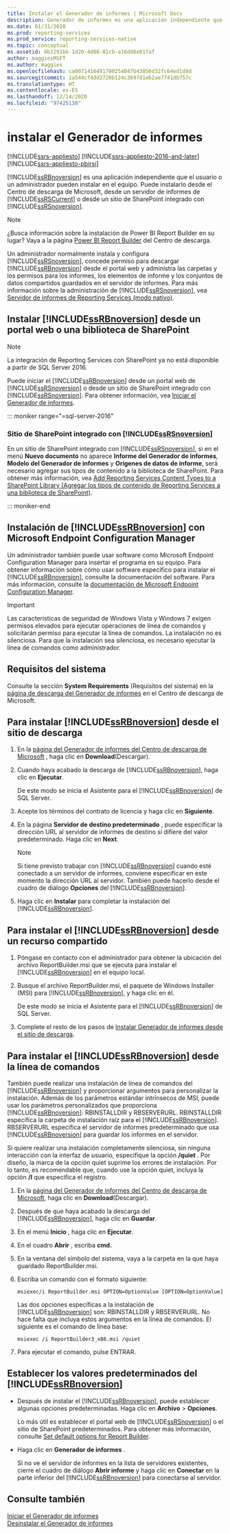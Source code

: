 ```yaml
---
title: Instalar el Generador de informes | Microsoft Docs
description: Generador de informes es una aplicación independiente que el usuario o un administrador pueden instalar en el equipo.
ms.date: 01/31/2020
ms.prod: reporting-services
ms.prod_service: reporting-services-native
ms.topic: conceptual
ms.assetid: 6b2291bb-1d20-4d08-81cb-a16dd8e01faf
author: maggiesMSFT
ms.author: maggies
ms.openlocfilehash: ca0071416491700254047b43056d32fc64ed1d9d
ms.sourcegitcommit: 1a544cf4dd2720b124c3697d1e62ae7741db757c
ms.translationtype: HT
ms.contentlocale: es-ES
ms.lasthandoff: 12/14/2020
ms.locfileid: "97425138"
---
```

# <a name="install-report-builder"></a>instalar el Generador de informes

[!INCLUDE[ssrs-appliesto](../../includes/ssrs-appliesto.md)] [!INCLUDE[ssrs-appliesto-2016-and-later](../../includes/ssrs-appliesto-2016-and-later.md)] [!INCLUDE[ssrs-appliesto-pbirsi](../../includes/ssrs-appliesto-pbirs.md)]

[!INCLUDE[ssRBnoversion](../../includes/ssrbnoversion.md)] es una aplicación independiente que el usuario o un administrador pueden instalar en el equipo. Puede instalarlo desde el Centro de descarga de Microsoft, desde un servidor de informes de [!INCLUDE[ssRSCurrent](../../includes/ssrscurrent-md.md)] o desde un sitio de SharePoint integrado con [!INCLUDE[ssRSnoversion](../../includes/ssrsnoversion-md.md)].  

> [!NOTE]
> ¿Busca información sobre la instalación de Power BI Report Builder en su lugar? Vaya a la página [Power BI Report Builder](https://www.microsoft.com/download/details.aspx?id=58158) del Centro de descarga. 

 Un administrador normalmente instala y configura [!INCLUDE[ssRSnoversion](../../includes/ssrsnoversion-md.md)], concede permiso para descargar [!INCLUDE[ssRBnoversion](../../includes/ssrbnoversion.md)] desde el portal web y administra las carpetas y los permisos para los informes, los elementos de informe y los conjuntos de datos compartidos guardados en el servidor de informes. Para más información sobre la administración de [!INCLUDE[ssRSnoversion](../../includes/ssrsnoversion-md.md)], vea [Servidor de informes de Reporting Services &#40;modo nativo&#41;](../../reporting-services/report-server/reporting-services-report-server-native-mode.md).  
  
## <a name="install-ssrbnoversion-from--a--web-portal-or-sharepoint-library"></a>Instalar [!INCLUDE[ssRBnoversion](../../includes/ssrbnoversion.md)] desde un portal web o una biblioteca de SharePoint 

> [!NOTE]
> La integración de Reporting Services con SharePoint ya no está disponible a partir de SQL Server 2016.
  
 Puede iniciar el [!INCLUDE[ssRBnoversion](../../includes/ssrbnoversion.md)] desde un portal web de [!INCLUDE[ssRSnoversion](../../includes/ssrsnoversion-md.md)] o desde un sitio de SharePoint integrado con [!INCLUDE[ssRSnoversion](../../includes/ssrsnoversion-md.md)]. Para obtener información, vea [Iniciar el Generador de informes](../../reporting-services/report-builder/start-report-builder.md).  

::: moniker range="=sql-server-2016"
  
### <a name="sharepoint-site-integrated-with-ssrsnoversion"></a>Sitio de SharePoint integrado con [!INCLUDE[ssRSnoversion](../../includes/ssrsnoversion-md.md)]
  
 En un sitio de SharePoint integrado con [!INCLUDE[ssRSnoversion](../../includes/ssrsnoversion-md.md)], si en el menú **Nuevo documento** no aparece **Informe del Generador de informes**, **Modelo del Generador de informes** y **Orígenes de datos de informe**, será necesario agregar sus tipos de contenido a la biblioteca de SharePoint. Para obtener más información, vea [Add Reporting Services Content Types to a SharePoint Library (Agregar los tipos de contenido de Reporting Services a una biblioteca de SharePoint)](../../reporting-services/report-server-sharepoint/add-reporting-services-content-types-to-a-sharepoint-library.md).  

::: moniker-end
 
## <a name="install-ssrbnoversion-with-microsoft-endpoint-configuration-manager"></a>Instalación de [!INCLUDE[ssRBnoversion](../../includes/ssrbnoversion.md)] con Microsoft Endpoint Configuration Manager 
  
 Un administrador también puede usar software como Microsoft Endpoint Configuration Manager para insertar el programa en su equipo. Para obtener información sobre cómo usar software específico para instalar el [!INCLUDE[ssRBnoversion](../../includes/ssrbnoversion.md)], consulte la documentación del software. Para más información, consulte la [documentación de Microsoft Endpoint Configuration Manager](/configmgr/).  
  
> [!IMPORTANT]  
>  Las características de seguridad de Windows Vista y Windows 7 exigen permisos elevados para ejecutar operaciones de línea de comandos y solicitarán permiso para ejecutar la línea de comandos. La instalación no es silenciosa. Para que la instalación sea silenciosa, es necesario ejecutar la línea de comandos como administrador.  
  
## <a name="system-requirements"></a>Requisitos del sistema
  
 Consulte la sección **System Requirements** (Requisitos del sistema) en la [página de descarga del Generador de informes](https://go.microsoft.com/fwlink/?LinkID=734968) en el Centro de descarga de Microsoft.
  
##  <a name="to-install-ssrbnoversion-from-the-download-site"></a><a name="download"></a> Para instalar [!INCLUDE[ssRBnoversion](../../includes/ssrbnoversion.md)] desde el sitio de descarga  
  
1.  En la [página del Generador de informes del Centro de descarga de Microsoft](https://go.microsoft.com/fwlink/?LinkID=734968) , haga clic en **Download**(Descargar).  
  
2.  Cuando haya acabado la descarga de [!INCLUDE[ssRBnoversion](../../includes/ssrbnoversion.md)], haga clic en **Ejecutar**.  
  
     De este modo se inicia el Asistente para el [!INCLUDE[ssRBnoversion](../../includes/ssrbnoversion.md)] de SQL Server.  
  
3.  Acepte los términos del contrato de licencia y haga clic en **Siguiente**.  
  
4.  En la página **Servidor de destino predeterminado** , puede especificar la dirección URL al servidor de informes de destino si difiere del valor predeterminado. Haga clic en **Next**.  
  
    > [!NOTE]  
    >  Si tiene previsto trabajar con [!INCLUDE[ssRBnoversion](../../includes/ssrbnoversion.md)] cuando esté conectado a un servidor de informes, conviene especificar en este momento la dirección URL al servidor. También puede hacerlo desde el cuadro de diálogo **Opciones** del [!INCLUDE[ssRBnoversion](../../includes/ssrbnoversion.md)].  
  
5.  Haga clic en **Instalar** para completar la instalación del [!INCLUDE[ssRBnoversion](../../includes/ssrbnoversion.md)].  
  
## <a name="to-install-ssrbnoversion-from-a-share"></a>Para instalar el [!INCLUDE[ssRBnoversion](../../includes/ssrbnoversion.md)] desde un recurso compartido  
  
1.  Póngase en contacto con el administrador para obtener la ubicación del archivo ReportBuilder.msi que se ejecuta para instalar el [!INCLUDE[ssRBnoversion](../../includes/ssrbnoversion.md)] en el equipo local.  
  
2.  Busque el archivo ReportBuilder.msi, el paquete de Windows Installer (MSI) para [!INCLUDE[ssRBnoversion](../../includes/ssrbnoversion.md)], y haga clic en él.  
  
     De este modo se inicia el Asistente para el [!INCLUDE[ssRBnoversion](../../includes/ssrbnoversion.md)] de SQL Server.  
  
3.  Complete el resto de los pasos de [Instalar Generador de informes desde el sitio de descarga](#download).  
  
## <a name="to-install-ssrbnoversion-from-the-command-line"></a>Para instalar el [!INCLUDE[ssRBnoversion](../../includes/ssrbnoversion.md)] desde la línea de comandos 

 También puede realizar una instalación de línea de comandos del [!INCLUDE[ssRBnoversion](../../includes/ssrbnoversion.md)] y proporcionar argumentos para personalizar la instalación. Además de los parámetros estándar intrínsecos de MSI, puede usar los parámetros personalizados que proporciona [!INCLUDE[ssRBnoversion](../../includes/ssrbnoversion.md)]: RBINSTALLDIR y RBSERVERURL. RBINSTALLDIR especifica la carpeta de instalación raíz para el [!INCLUDE[ssRBnoversion](../../includes/ssrbnoversion.md)]. RBSERVERURL especifica el servidor de informes predeterminado que usa [!INCLUDE[ssRBnoversion](../../includes/ssrbnoversion.md)] para guardar los informes en el servidor.  
  
 Si quiere realizar una instalación completamente silenciosa, sin ninguna interacción con la interfaz de usuario, especifique la opción **/quiet** . Por diseño, la marca de la opción quiet suprime los errores de instalación. Por lo tanto, es recomendable que, cuando use la opción quiet, incluya la opción **/l** que especifica el registro.   
  
1.  En la [página del Generador de informes del Centro de descarga de Microsoft](https://go.microsoft.com/fwlink/?LinkID=734968), haga clic en **Download**(Descargar).  
  
2.  Después de que haya acabado la descarga del [!INCLUDE[ssRBnoversion](../../includes/ssrbnoversion.md)], haga clic en **Guardar**.  
  
3.  En el menú **Inicio** , haga clic en **Ejecutar**.  
  
4.  En el cuadro **Abrir** , escriba **cmd.**  
  
5.  En la ventana del símbolo del sistema, vaya a la carpeta en la que haya guardado ReportBuilder.msi.  
  
6.  Escriba un comando con el formato siguiente:  
  
     `msiexec/i ReportBuilder.msi OPTION=OptionValue [OPTION=OptionValue]`  
  
     Las dos opciones específicas a la instalación de [!INCLUDE[ssRBnoversion](../../includes/ssrbnoversion.md)] son: RBINSTALLDIR y RBSERVERURL. No hace falta que incluya estos argumentos en la línea de comandos. El siguiente es el comando de línea base:  
  
     `msiexec /i ReportBuilder3_x86.msi /quiet`  
  
7.  Para ejecutar el comando, pulse ENTRAR.  
  
## <a name="set-ssrbnoversion-defaults"></a>Establecer los valores predeterminados del [!INCLUDE[ssRBnoversion](../../includes/ssrbnoversion.md)]  
  
-   Después de instalar el [!INCLUDE[ssRBnoversion](../../includes/ssrbnoversion.md)], puede establecer algunas opciones predeterminadas. Haga clic en **Archivo** > **Opciones**.  
  
     Lo más útil es establecer el portal web de [!INCLUDE[ssRSnoversion](../../includes/ssrsnoversion-md.md)] o el sitio de SharePoint predeterminados. Para obtener más información, consulte [Set default options for Report Builder](../../reporting-services/report-builder/set-default-options-for-report-builder.md).  
  
-   Haga clic en **Generador de informes** .  
  
     Si no ve el servidor de informes en la lista de servidores existentes, cierre el cuadro de diálogo **Abrir informe** y haga clic en **Conectar** en la parte inferior del [!INCLUDE[ssRBnoversion](../../includes/ssrbnoversion.md)] para conectarse al servidor.  
  
## <a name="see-also"></a>Consulte también  
 [Iniciar el Generador de informes](../../reporting-services/report-builder/start-report-builder.md)   
 [Desinstalar el Generador de informes](../../reporting-services/install-windows/uninstall-report-builder.md)  
  

